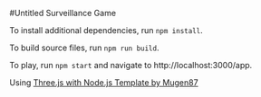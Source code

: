 #Untitled Surveillance Game

To install additional dependencies, run `npm install`.

To build source files, run `npm run build`.

To play, run `npm start` and navigate to http://localhost:3000/app.

Using [Three.js with Node.js Template by Mugen87](https://github.com/Mugen87/three-jsm)